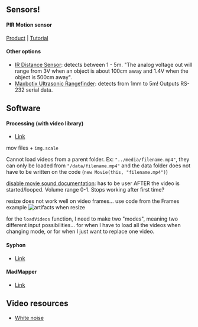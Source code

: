 

## Sensors!

#### PIR Motion sensor
[Product](https://www.adafruit.com/product/189) | [Tutorial](https://learn.adafruit.com/pir-passive-infrared-proximity-motion-sensor)

#### Other options
- [IR Distance Sensor](https://www.adafruit.com/product/1568): detects between 1 - 5m. "The analog voltage out will range from 3V when an object is about 100cm away and 1.4V when the object is 500cm away".
- [Maxbotix Ultrasonic Rangefinder](https://www.adafruit.com/product/984): detects from 1mm to 5m! Outputs RS-232 serial data.



## Software

#### Processing (with video library)
- [Link](https://processing.org/)

mov files + `img.scale`

Cannot load videos from a parent folder. Ex: `"../media/filename.mp4"`, they can only be loaded from `"/data/filename.mp4"` and the data folder does not have to be written on the code (`new Movie(this, "filename.mp4")`)

[disable movie sound documentation](https://forum.processing.org/one/topic/how-disable-sound-in-movie.html): has to be user AFTER the video is started/looped. Volume range 0-1. Stops working after first time?

resize does not work well on video frames... use code from the Frames example
![artifacts when resize]()

for the `loadVideos` function, I need to make two "modes", meaning two different input possibilities... for when I have to load all the videos when changing mode, or for when I just want to replace one video.



#### Syphon
- [Link](http://syphon.v002.info/)


#### MadMapper
- [Link](http://madmapper.com/)



## Video resources
- [White noise](https://www.youtube.com/watch?v=DH0BQtwEAsM)
